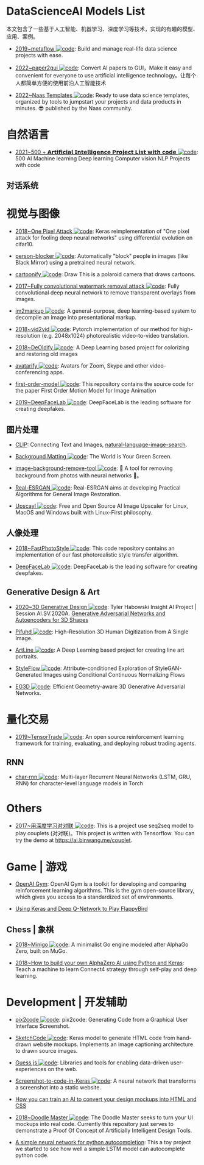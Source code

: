 # DataScienceAI Models List

本文包含了一些基于人工智能、机器学习、深度学习等技术，实现的有趣的模型、应用、案例。

- [2019~metaflow ![code](https://ng-tech.icu/assets/code.svg)](https://github.com/Netflix/metaflow): Build and manage real-life data science projects with ease.

- [2022~paper2gui ![code](https://ng-tech.icu/assets/code.svg)](https://github.com/Baiyuetribe/paper2gui): Convert AI papers to GUI，Make it easy and convenient for everyone to use artificial intelligence technology。让每个人都简单方便的使用前沿人工智能技术

- [2022~Naas Templates ![code](https://ng-tech.icu/assets/code.svg)](https://github.com/jupyter-naas/awesome-notebooks): Ready to use data science templates, organized by tools to jumpstart your projects and data products in minutes. 😎 published by the Naas community.

# 自然语言

- [2021~500 + 𝗔𝗿𝘁𝗶𝗳𝗶𝗰𝗶𝗮𝗹 𝗜𝗻𝘁𝗲𝗹𝗹𝗶𝗴𝗲𝗻𝗰𝗲 𝗣𝗿𝗼𝗷𝗲𝗰𝘁 𝗟𝗶𝘀𝘁 𝘄𝗶𝘁𝗵 𝗰𝗼𝗱𝗲 ![code](https://ng-tech.icu/assets/code.svg)](https://github.com/ashishpatel26/500-AI-Machine-learning-Deep-learning-Computer-vision-NLP-Projects-with-code): 500 AI Machine learning Deep learning Computer vision NLP Projects with code

## 对话系统

# 视觉与图像

- [2018~One Pixel Attack ![code](https://ng-tech.icu/assets/code.svg)](https://github.com/Hyperparticle/one-pixel-attack-keras): Keras reimplementation of "One pixel attack for fooling deep neural networks" using differential evolution on cifar10.

- [person-blocker ![code](https://ng-tech.icu/assets/code.svg)](https://github.com/minimaxir/person-blocker): Automatically "block" people in images (like Black Mirror) using a pretrained neural network.

- [cartoonify ![code](https://ng-tech.icu/assets/code.svg)](https://github.com/danmacnish/cartoonify): Draw This is a polaroid camera that draws cartoons.

- [2017~Fully convolutional watermark removal attack ![code](https://ng-tech.icu/assets/code.svg)](https://github.com/marcbelmont/cnn-watermark-removal): Fully convolutional deep neural network to remove transparent overlays from images.

- [im2markup ![code](https://ng-tech.icu/assets/code.svg)](https://github.com/harvardnlp/im2markup): A general-purpose, deep learning-based system to decompile an image into presentational markup.

- [2018~vid2vid ![code](https://ng-tech.icu/assets/code.svg)](https://github.com/NVIDIA/vid2vid): Pytorch implementation of our method for high-resolution (e.g. 2048x1024) photorealistic video-to-video translation.

- [2018~DeOldify ![code](https://ng-tech.icu/assets/code.svg)](https://github.com/jantic/DeOldify): A Deep Learning based project for colorizing and restoring old images

- [avatarify ![code](https://ng-tech.icu/assets/code.svg)](https://github.com/alievk/avatarify): Avatars for Zoom, Skype and other video-conferencing apps.

- [first-order-model ![code](https://ng-tech.icu/assets/code.svg)](https://github.com/AliaksandrSiarohin/first-order-model): This repository contains the source code for the paper First Order Motion Model for Image Animation

- [2019~DeepFaceLab ![code](https://ng-tech.icu/assets/code.svg)](https://github.com/iperov/DeepFaceLab): DeepFaceLab is the leading software for creating deepfakes.

## 图片处理

- [CLIP](https://openai.com/blog/clip/): Connecting Text and Images, [natural-language-image-search](https://github.com/haltakov/natural-language-image-search#on-your-machine).

- [Background Matting ![code](https://ng-tech.icu/assets/code.svg)](https://github.com/senguptaumd/Background-Matting): The World is Your Green Screen.

- [image-background-remove-tool ![code](https://ng-tech.icu/assets/code.svg)](https://github.com/OPHoperHPO/image-background-remove-tool): 🥧 A tool for removing background from photos with neural networks 🥧。

- [Real-ESRGAN ![code](https://ng-tech.icu/assets/code.svg)](https://github.com/xinntao/Real-ESRGAN): Real-ESRGAN aims at developing Practical Algorithms for General Image Restoration.

- [Upscayl ![code](https://ng-tech.icu/assets/code.svg)](https://github.com/upscayl/upscayl): Free and Open Source AI Image Upscaler for Linux, MacOS and Windows built with Linux-First philosophy.

## 人像处理

- [2018~FastPhotoStyle ![code](https://ng-tech.icu/assets/code.svg)](https://github.com/NVIDIA/FastPhotoStyle): This code repository contains an implementation of our fast photorealistic style transfer algorithm.

- [DeepFaceLab ![code](https://ng-tech.icu/assets/code.svg)](https://github.com/iperov/DeepFaceLab): DeepFaceLab is the leading software for creating deepfakes.

## Generative Design & Art

- [2020~3D Generative Design ![code](https://ng-tech.icu/assets/code.svg)](https://github.com/starstorms9/shape): Tyler Habowski Insight AI Project | Session AI.SV.2020A. [Generative Adversarial Networks and Autoencoders for 3D Shapes](https://github.com/marian42/shapegan)

- [Pifuhd ![code](https://ng-tech.icu/assets/code.svg)](https://github.com/facebookresearch/pifuhd): High-Resolution 3D Human Digitization from A Single Image.

- [ArtLine ![code](https://ng-tech.icu/assets/code.svg)](https://github.com/vijishmadhavan/ArtLine): A Deep Learning based project for creating line art portraits.

- [StyleFlow ![code](https://ng-tech.icu/assets/code.svg)](https://github.com/RameenAbdal/StyleFlow): Attribute-conditioned Exploration of StyleGAN-Generated Images using Conditional Continuous Normalizing Flows

- [EG3D ![code](https://ng-tech.icu/assets/code.svg)](https://github.com/NVlabs/eg3d): Efficient Geometry-aware 3D Generative Adversarial Networks.

# 量化交易

- [2019~TensorTrade ![code](https://ng-tech.icu/assets/code.svg)](https://github.com/notadamking/tensortrade): An open source reinforcement learning framework for training, evaluating, and deploying robust trading agents.

## RNN

- [char-rnn ![code](https://ng-tech.icu/assets/code.svg)](https://github.com/karpathy/char-rnn): Multi-layer Recurrent Neural Networks (LSTM, GRU, RNN) for character-level language models in Torch

# Others

- [2017~用深度学习对对联 ![code](https://ng-tech.icu/assets/code.svg)](https://github.com/wb14123/seq2seq-couplet): This is a project use seq2seq model to play couplets (对对联)。This project is written with Tensorflow. You can try the demo at https://ai.binwang.me/couplet.

# Game | 游戏

- [OpenAI Gym](https://github.com/openai/gym): OpenAI Gym is a toolkit for developing and comparing reinforcement learning algorithms. This is the gym open-source library, which gives you access to a standardized set of environments.

- [Using Keras and Deep Q-Network to Play FlappyBird](https://yanpanlau.github.io/2016/07/10/FlappyBird-Keras.html)

## Chess | 象棋

- [2018~Minigo ![code](https://ng-tech.icu/assets/code.svg)](https://github.com/tensorflow/minigo): A minimalist Go engine modeled after AlphaGo Zero, built on MuGo.

- [2018~How to build your own AlphaZero AI using Python and Keras](https://parg.co/UiX): Teach a machine to learn Connect4 strategy through self-play and deep learning.

# Development | 开发辅助

- [pix2code ![code](https://ng-tech.icu/assets/code.svg)](https://github.com/tonybeltramelli/pix2code): pix2code: Generating Code from a Graphical User Interface Screenshot.

- [SketchCode ![code](https://ng-tech.icu/assets/code.svg)](https://github.com/ashnkumar/sketch-code): Keras model to generate HTML code from hand-drawn website mockups. Implements an image captioning architecture to drawn source images.

- [Guess.js ![code](https://ng-tech.icu/assets/code.svg)](https://github.com/guess-js/guess): Libraries and tools for enabling data-driven user-experiences on the web.

- [Screenshot-to-code-in-Keras ![code](https://ng-tech.icu/assets/code.svg)](https://github.com/emilwallner/Screenshot-to-code-in-Keras): A neural network that transforms a screenshot into a static website.

- [How you can train an AI to convert your design mockups into HTML and CSS](https://parg.co/UXR)

- [2018~Doodle Master ![code](https://ng-tech.icu/assets/code.svg)](https://github.com/karanchahal/DoodleMaster): The Doodle Master seeks to turn your UI mockups into real code. Currently this repository just serves to demonstrate a Proof Of Concept of Artificially Intelligent Design Tools.

- [A simple neural network for python autocompletion](https://github.com/vpj/python_autocomplete): This a toy project we started to see how well a simple LSTM model can autocomplete python code.

